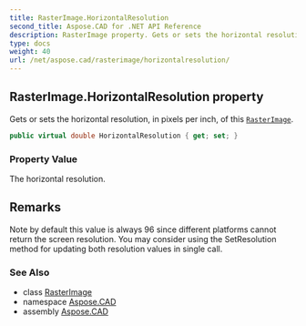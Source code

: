 ```yaml
---
title: RasterImage.HorizontalResolution
second_title: Aspose.CAD for .NET API Reference
description: RasterImage property. Gets or sets the horizontal resolution in pixels per inch of this RasterImage
type: docs
weight: 40
url: /net/aspose.cad/rasterimage/horizontalresolution/
---
```

## RasterImage.HorizontalResolution property

Gets or sets the horizontal resolution, in pixels per inch, of this [`RasterImage`](../).

```csharp
public virtual double HorizontalResolution { get; set; }
```

### Property Value

The horizontal resolution.

## Remarks

Note by default this value is always 96 since different platforms cannot return the screen resolution. You may consider using the SetResolution method for updating both resolution values in single call.

### See Also

* class [RasterImage](../)
* namespace [Aspose.CAD](../../../aspose.cad/)
* assembly [Aspose.CAD](../../../)


